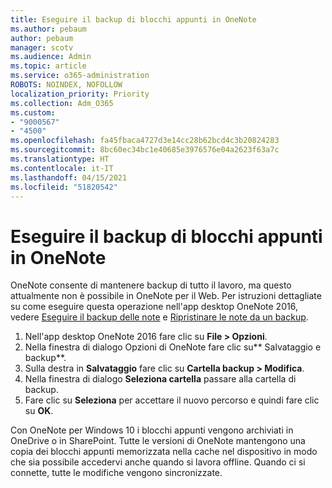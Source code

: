 ```yaml
---
title: Eseguire il backup di blocchi appunti in OneNote
ms.author: pebaum
author: pebaum
manager: scotv
ms.audience: Admin
ms.topic: article
ms.service: o365-administration
ROBOTS: NOINDEX, NOFOLLOW
localization_priority: Priority
ms.collection: Adm_O365
ms.custom:
- "9000567"
- "4500"
ms.openlocfilehash: fa45fbaca4727d3e14cc28b62bcd4c3b20824283
ms.sourcegitcommit: 8bc60ec34bc1e40685e3976576e04a2623f63a7c
ms.translationtype: HT
ms.contentlocale: it-IT
ms.lasthandoff: 04/15/2021
ms.locfileid: "51820542"
---
```

# <a name="backup-notebooks-in-onenote"></a>Eseguire il backup di blocchi appunti in OneNote

OneNote consente di mantenere backup di tutto il lavoro, ma questo attualmente non è possibile in OneNote per il Web. Per istruzioni dettagliate su come eseguire questa operazione nell'app desktop OneNote 2016, vedere [Eseguire il backup delle note](https://support.office.com/article/back-up-notes-f58b34b0-611d-435e-87fa-7942a1767af4#id0eaabaaa=2016,_2013,_2010) e [Ripristinare le note da un backup](https://support.microsoft.com/office/5daf9cb0-6769-4998-a5de-f044fdd0d831).

1. Nell'app desktop OneNote 2016 fare clic su **File > Opzioni**.
2. Nella finestra di dialogo Opzioni di OneNote fare clic su** Salvataggio e backup**.
3. Sulla destra in **Salvataggio** fare clic su **Cartella backup > Modifica**.
4. Nella finestra di dialogo **Seleziona cartella** passare alla cartella di backup.
5. Fare clic su **Seleziona** per accettare il nuovo percorso e quindi fare clic su **OK**.

Con OneNote per Windows 10 i blocchi appunti vengono archiviati in OneDrive o in SharePoint. Tutte le versioni di OneNote mantengono una copia dei blocchi appunti memorizzata nella cache nel dispositivo in modo che sia possibile accedervi anche quando si lavora offline. Quando ci si connette, tutte le modifiche vengono sincronizzate.

